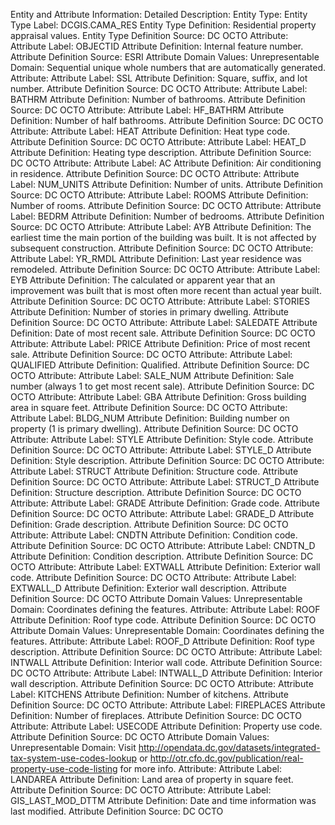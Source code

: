 Entity and Attribute Information:
Detailed Description:
Entity Type:
Entity Type Label: DCGIS.CAMA_RES
Entity Type Definition: Residential property appraisal values.
Entity Type Definition Source: DC OCTO
Attribute:
Attribute Label: OBJECTID
Attribute Definition: Internal feature number.
Attribute Definition Source: ESRI
Attribute Domain Values:
Unrepresentable Domain: Sequential unique whole numbers that are automatically generated.
Attribute:
Attribute Label: SSL
Attribute Definition: Square, suffix, and lot number.
Attribute Definition Source: DC OCTO
Attribute:
Attribute Label: BATHRM
Attribute Definition: Number of bathrooms.
Attribute Definition Source: DC OCTO
Attribute:
Attribute Label: HF_BATHRM
Attribute Definition: Number of half bathrooms.
Attribute Definition Source: DC OCTO
Attribute:
Attribute Label: HEAT
Attribute Definition: Heat type code.
Attribute Definition Source: DC OCTO
Attribute:
Attribute Label: HEAT_D
Attribute Definition: Heating type description.
Attribute Definition Source: DC OCTO
Attribute:
Attribute Label: AC
Attribute Definition: Air conditioning in residence.
Attribute Definition Source: DC OCTO
Attribute:
Attribute Label: NUM_UNITS
Attribute Definition: Number of units.
Attribute Definition Source: DC OCTO
Attribute:
Attribute Label: ROOMS
Attribute Definition: Number of rooms.
Attribute Definition Source: DC OCTO
Attribute:
Attribute Label: BEDRM
Attribute Definition: Number of bedrooms.
Attribute Definition Source: DC OCTO
Attribute:
Attribute Label: AYB
Attribute Definition: The earliest time the main portion of the building was built. It is not affected by subsequent construction.
Attribute Definition Source: DC OCTO
Attribute:
Attribute Label: YR_RMDL
Attribute Definition: Last year residence was remodeled.
Attribute Definition Source: DC OCTO
Attribute:
Attribute Label: EYB
Attribute Definition: The calculated or apparent year that an improvement was built that is most often more recent than actual year built.
Attribute Definition Source: DC OCTO
Attribute:
Attribute Label: STORIES
Attribute Definition: Number of stories in primary dwelling.
Attribute Definition Source: DC OCTO
Attribute:
Attribute Label: SALEDATE
Attribute Definition: Date of most recent sale.
Attribute Definition Source: DC OCTO
Attribute:
Attribute Label: PRICE
Attribute Definition: Price of most recent sale.
Attribute Definition Source: DC OCTO
Attribute:
Attribute Label: QUALIFIED
Attribute Definition: Qualified.
Attribute Definition Source: DC OCTO
Attribute:
Attribute Label: SALE_NUM
Attribute Definition: Sale number (always 1 to get most recent sale).
Attribute Definition Source: DC OCTO
Attribute:
Attribute Label: GBA
Attribute Definition: Gross building area in square feet.
Attribute Definition Source: DC OCTO
Attribute:
Attribute Label: BLDG_NUM
Attribute Definition: Building number on property (1 is primary dwelling).
Attribute Definition Source: DC OCTO
Attribute:
Attribute Label: STYLE
Attribute Definition: Style code.
Attribute Definition Source: DC OCTO
Attribute:
Attribute Label: STYLE_D
Attribute Definition: Style description.
Attribute Definition Source: DC OCTO
Attribute:
Attribute Label: STRUCT
Attribute Definition: Structure code.
Attribute Definition Source: DC OCTO
Attribute:
Attribute Label: STRUCT_D
Attribute Definition: Structure description.
Attribute Definition Source: DC OCTO
Attribute:
Attribute Label: GRADE
Attribute Definition: Grade code.
Attribute Definition Source: DC OCTO
Attribute:
Attribute Label: GRADE_D
Attribute Definition: Grade description.
Attribute Definition Source: DC OCTO
Attribute:
Attribute Label: CNDTN
Attribute Definition: Condition code.
Attribute Definition Source: DC OCTO
Attribute:
Attribute Label: CNDTN_D
Attribute Definition: Condition description.
Attribute Definition Source: DC OCTO
Attribute:
Attribute Label: EXTWALL
Attribute Definition: Exterior wall code.
Attribute Definition Source: DC OCTO
Attribute:
Attribute Label: EXTWALL_D
Attribute Definition: Exterior wall description.
Attribute Definition Source: DC OCTO
Attribute Domain Values:
Unrepresentable Domain: Coordinates defining the features.
Attribute:
Attribute Label: ROOF
Attribute Definition: Roof type code.
Attribute Definition Source: DC OCTO
Attribute Domain Values:
Unrepresentable Domain: Coordinates defining the features.
Attribute:
Attribute Label: ROOF_D
Attribute Definition: Roof type description.
Attribute Definition Source: DC OCTO
Attribute:
Attribute Label: INTWALL
Attribute Definition: Interior wall code.
Attribute Definition Source: DC OCTO
Attribute:
Attribute Label: INTWALL_D
Attribute Definition: Interior wall description.
Attribute Definition Source: DC OCTO
Attribute:
Attribute Label: KITCHENS
Attribute Definition: Number of kitchens.
Attribute Definition Source: DC OCTO
Attribute:
Attribute Label: FIREPLACES
Attribute Definition: Number of fireplaces.
Attribute Definition Source: DC OCTO
Attribute:
Attribute Label: USECODE
Attribute Definition: Property use code.
Attribute Definition Source: DC OCTO
Attribute Domain Values:
Unrepresentable Domain: Visit http://opendata.dc.gov/datasets/integrated-tax-system-use-codes-lookup or http://otr.cfo.dc.gov/publication/real-property-use-code-listing for more info.
Attribute:
Attribute Label: LANDAREA
Attribute Definition: Land area of property in square feet.
Attribute Definition Source: DC OCTO
Attribute:
Attribute Label: GIS_LAST_MOD_DTTM
Attribute Definition: Date and time information was last modified.
Attribute Definition Source: DC OCTO